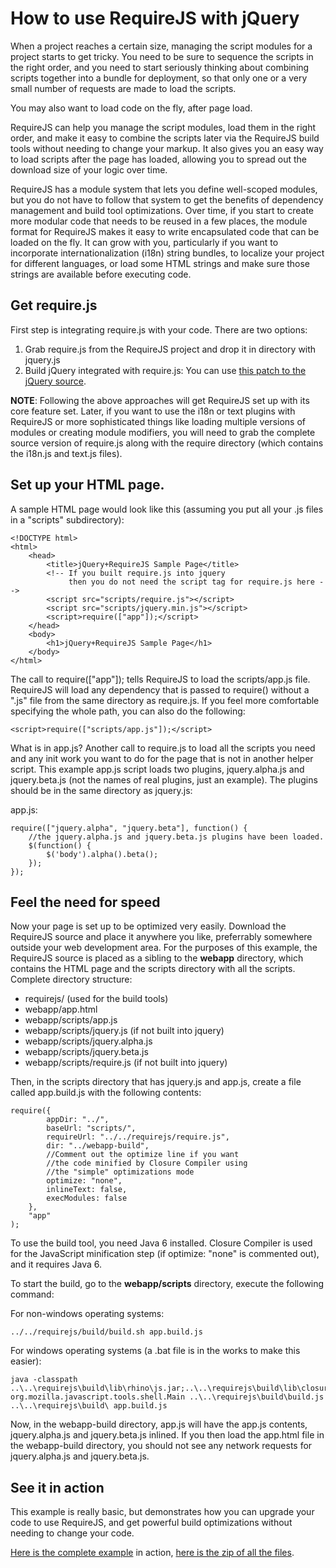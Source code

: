 # How to use RequireJS with jQuery

When a project reaches a certain size, managing the script modules for a project starts to get tricky. You need to be sure to sequence the scripts in the right order, and you need to start seriously thinking about combining scripts together into a bundle for deployment, so that only one or a very small number of requests are made to load the scripts.

You may also want to load code on the fly, after page load.

RequireJS can help you manage the script modules, load them in the right order, and make it easy to combine the scripts later via the RequireJS build tools without needing to change your markup. It also gives you an easy way to load scripts after the page has loaded, allowing you to spread out the download size of your logic over time.

RequireJS has a module system that lets you define well-scoped modules, but you do not have to follow that system to get the benefits of dependency management and build tool optimizations. Over time, if you start to create more modular code that needs to be reused in a few places, the module format for RequireJS makes it easy to write encapsulated code that can be loaded on the fly. It can grow with you, particularly if you want to incorporate internationalization (i18n) string bundles, to localize your project for different languages, or load some HTML strings and make sure those strings are available before executing code.

## Get require.js

First step is integrating require.js with your code. There are two options:

1. Grab require.js from the RequireJS project and drop it in directory with jquery.js
2. Build jQuery integrated with require.js: You can use [this patch to the jQuery source](http://github.com/jrburke/jquery/commit/8678f98a3a514f0a5f14a51edad970c616d46a6f).


**NOTE**: Following the above approaches will get RequireJS set up with its core feature set. Later, if you want to use the i18n or text plugins with RequireJS or more sophisticated things like loading multiple versions of modules or creating module modifiers, you will need to grab the complete source version of require.js along with the require directory (which contains the i18n.js and text.js files).

## Set up your HTML page.

A sample HTML page would look like this (assuming you put all your .js files in a "scripts" subdirectory):

    <!DOCTYPE html>
    <html>
        <head>
            <title>jQuery+RequireJS Sample Page</title>
            <!-- If you built require.js into jquery
                 then you do not need the script tag for require.js here -->
            <script src="scripts/require.js"></script>
            <script src="scripts/jquery.min.js"></script>
            <script>require(["app"]);</script>
        </head>
        <body>
            <h1>jQuery+RequireJS Sample Page</h1>
        </body>
    </html>

The call to require(["app"]); tells RequireJS to load the scripts/app.js file. RequireJS will load any dependency that is passed to require() without a ".js" file from the same directory as require.js. If you feel more comfortable specifying the whole path, you can also do the following:

    <script>require(["scripts/app.js"]);</script>

What is in app.js? Another call to require.js to load all the scripts you need and any init work you want to do for the page that is not in another helper script. This example app.js script loads two plugins, jquery.alpha.js and jquery.beta.js (not the names of real plugins, just an example). The plugins should be in the same directory as jquery.js:

app.js:

    require(["jquery.alpha", "jquery.beta"], function() {
        //the jquery.alpha.js and jquery.beta.js plugins have been loaded.
        $(function() {
            $('body').alpha().beta();
        });
    });

## Feel the need for speed

Now your page is set up to be optimized very easily. Download the RequireJS source and place it anywhere you like, preferrably somewhere outside your web development area. For the purposes of this example, the RequireJS source is placed as a sibling to the **webapp** directory, which contains the HTML page and the scripts directory with all the scripts. Complete directory structure:

* requirejs/  (used for the build tools)
* webapp/app.html
* webapp/scripts/app.js
* webapp/scripts/jquery.js (if not built into jquery)
* webapp/scripts/jquery.alpha.js
* webapp/scripts/jquery.beta.js
* webapp/scripts/require.js (if not built into jquery)

Then, in the scripts directory that has jquery.js and app.js, create a file called app.build.js with the following contents:

    require({
            appDir: "../",
            baseUrl: "scripts/",
            requireUrl: "../../requirejs/require.js",
            dir: "../webapp-build",
            //Comment out the optimize line if you want
            //the code minified by Closure Compiler using
            //the "simple" optimizations mode
            optimize: "none",
            inlineText: false,
            execModules: false
        },
        "app"
    );

To use the build tool, you need Java 6 installed. Closure Compiler is used for the JavaScript minification step (if optimize: "none" is commented out), and it requires Java 6.

To start the build, go to the **webapp/scripts** directory, execute the following command:

For non-windows operating systems:

    ../../requirejs/build/build.sh app.build.js

For windows operating systems (a .bat file is in the works to make this easier):

    java -classpath ..\..\requirejs\build\lib\rhino\js.jar;..\..\requirejs\build\lib\closure\compiler.jar org.mozilla.javascript.tools.shell.Main ..\..\requirejs\build\build.js ..\..\requirejs\build\ app.build.js

Now, in the webapp-build directory, app.js will have the app.js contents, jquery.alpha.js and jquery.beta.js inlined. If you then load the app.html file in the webapp-build directory, you should not see any network requests for jquery.alpha.js and jquery.beta.js.

## See it in action

This example is really basic, but demonstrates how you can upgrade your code to use RequireJS, and get powerful build optimizations without needing to change your code.

[Here is the complete example](http://www.tagneto.org/requirejs/jquery-require-sample/) in action, [here is the zip of all the files](http://www.tagneto.org/requirejs/jquery-require-sample.zip).


